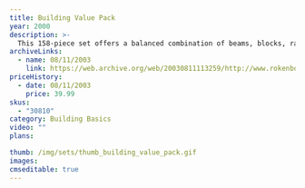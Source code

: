 ```yaml
---
title: Building Value Pack
year: 2000
description: >-
  This 158-piece set offers a balanced combination of beams, blocks, ramps, and decks to expand your current Rokenbok System at an economic price. New curved beams and curved deck plates are included.
archiveLinks:
  - name: 08/11/2003
    link: https://web.archive.org/web/20030811113259/http://www.rokenbok.com/catalog/pd_bb_building_pack.html
priceHistory:
  - date: 08/11/2003
    price: 39.99
skus:
  - "30810"
category: Building Basics
video: ""
plans:

thumb: /img/sets/thumb_building_value_pack.gif
images:
cmseditable: true
---
```

